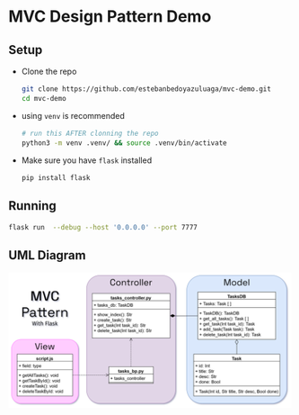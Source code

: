 # MVC Design Pattern Demo

## Setup

-   Clone the repo
    ```bash
    git clone https://github.com/estebanbedoyazuluaga/mvc-demo.git
    cd mvc-demo
    ```
-   using `venv` is recommended
    ```bash
    # run this AFTER clonning the repo
    python3 -m venv .venv/ && source .venv/bin/activate
    ```
-   Make sure you have `flask` installed
    ```bash
    pip install flask
    ```

## Running

```bash
flask run  --debug --host '0.0.0.0' --port 7777
```

## UML Diagram

![](./mvc_flask.png)
